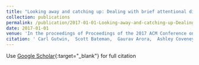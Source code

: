 ```yaml
---
title: "Looking away and catching up: Dealing with brief attentional disconnection in synchronous groupware"
collection: publications
permalink: /publication/2017-01-01-Looking-away-and-catching-up-Dealing-with-brief-attentional-disconnection-in-synchronous-groupware
date: 2017-01-01
venue: 'In the proceedings of Proceedings of the 2017 ACM Conference on Computer Supported Cooperative Work and Social Computing'
citation: ' Carl Gutwin,  Scott Bateman,  Gaurav Arora,  Ashley Coveney, &quot;Looking away and catching up: Dealing with brief attentional disconnection in synchronous groupware.&quot; In the proceedings of Proceedings of the 2017 ACM Conference on Computer Supported Cooperative Work and Social Computing, 2017.'
---
```

Use [Google Scholar](https://scholar.google.com/scholar?q=Looking+away+and+catching+up:+Dealing+with+brief+attentional+disconnection+in+synchronous+groupware){:target="_blank"} for full citation